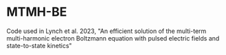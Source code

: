 # MTMH-BE
Code used in Lynch et al. 2023, "An efficient solution of the multi-term multi-harmonic electron Boltzmann equation with pulsed electric fields and state-to-state kinetics"
